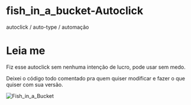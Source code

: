 # fish_in_a_bucket-Autoclick
autoclick / auto-type / automação

# Leia me

Fiz esse autoclick sem nenhuma intenção de lucro, pode usar sem medo.

Deixei o código todo comentado pra quem quiser modificar e fazer o que quiser com sua versão.

![Fish_in_a_Bucket](https://art.pixilart.com/6a832d621d201ea.png)
